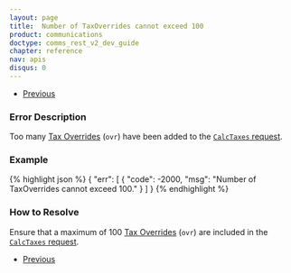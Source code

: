 ```yaml
---
layout: page
title:  Number of TaxOverrides cannot exceed 100
product: communications
doctype: comms_rest_v2_dev_guide
chapter: reference
nav: apis
disqus: 0
---
```


<ul class="pager">
  <li class="previous"><a href="/communications/dev-guide_rest_v2/reference/calculate-tax-errors/"><i class="glyphicon glyphicon-chevron-left"></i>Previous</a></li>
</ul>

<h3>Error Description</h3>
Too many <a class="dev-guide-link" href="/communications/dev-guide_rest_v2/reference/tax-override/">Tax Overrides</a> (<code>ovr</code>) have been added to the <a class="dev-guide-link" href="/communications/dev-guide_rest_v2/reference/calc-taxes-request/"><code>CalcTaxes</code> request</a>.

<h3>Example</h3>
{% highlight json %}
{
  "err": [
      {
        "code": -2000,
        "msg": "Number of TaxOverrides cannot exceed 100."
      }
  ]
}
{% endhighlight %}

<h3>How to Resolve</h3>
Ensure that a maximum of 100 <a class="dev-guide-link" href="/communications/dev-guide_rest_v2/reference/tax-override/">Tax Overrides</a> (<code>ovr</code>) are included in the <a class="dev-guide-link" href="/communications/dev-guide_rest_v2/reference/calc-taxes-request/"><code>CalcTaxes</code> request</a>.

<ul class="pager">
  <li class="previous"><a href="/communications/dev-guide_rest_v2/reference/calculate-tax-errors/"><i class="glyphicon glyphicon-chevron-left"></i>Previous</a></li>
</ul>